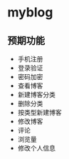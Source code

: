 # myblog
  ## 预期功能
  - 手机注册
  - 登录验证
  - 密码加密
  - 查看博客
  - 新建博客分类
  - 删除分类
  - 按类型新建博客
  - 修改博客
  - 评论
  - 浏览量
  - 修改个人信息
